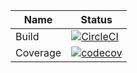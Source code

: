 
Name     | Status |
-------- | ------ |
Build    | [![CircleCI](https://circleci.com/gh/raffaeleragni/myown-spring-cookbook.svg?style=svg)](https://circleci.com/gh/raffaeleragni/myown-spring-cookbook) |
Coverage | [![codecov](https://codecov.io/gh/raffaeleragni/myown-spring-cookbook/branch/master/graph/badge.svg)](https://codecov.io/gh/raffaeleragni/myown-spring-cookbook) |

